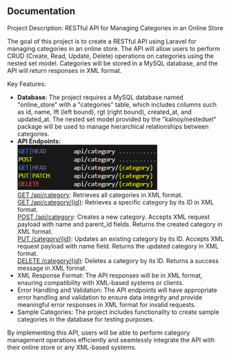 <h2>Documentation</h2>

<p>
Project Description: RESTful API for Managing Categories in an Online Store

The goal of this project is to create a RESTful API using Laravel for managing categories in an online store. The API will allow users to perform CRUD (Create, Read, Update, Delete) operations on categories using the nested set model. Categories will be stored in a MySQL database, and the API will return responses in XML format.

Key Features:

<ul>
<li>
<b>Database</b>: The project requires a MySQL database named "online_store" with a "categories" table, which includes columns such as id, name, lft (left bound), rgt (right bound), created_at, and updated_at. The nested set model provided by the "kalnoy/nestedset" package will be used to manage hierarchical relationships between categories.
</li>
<li>
<b>API Endpoints:</b>
<br>
<img src='routes.png'>
<br>
<u>GET /api/category</u>: Retrieves all categories in XML format.<br>
<u>GET /api/category/{id}</u>: Retrieves a specific category by its ID in XML format.<br>
<u>POST /api/category</u>: Creates a new category. Accepts XML request payload with name and parent_id fields. Returns the created category in XML format.<br>
<u>PUT /category/{id}</u>: Updates an existing category by its ID. Accepts XML request payload with name field. Returns the updated category in XML format.<br>
<u>DELETE /category/{id}</u>: Deletes a category by its ID. Returns a success message in XML format.
</li>
<li>
XML Response Format: The API responses will be in XML format, ensuring compatibility with XML-based systems or clients.
</li>
<li>
Error Handling and Validation: The API endpoints will have appropriate error handling and validation to ensure data integrity and provide meaningful error responses in XML format for invalid requests.
</li>
<li>
Sample Categories: The project includes functionality to create sample categories in the database for testing purposes.
</li>
</ul>

</p>

<p>
By implementing this API, users will be able to perform category management operations efficiently and seamlessly integrate the API with their online store or any XML-based systems.
</p>